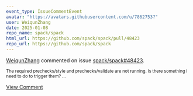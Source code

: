 ```yaml
---
event_type: IssueCommentEvent
avatar: "https://avatars.githubusercontent.com/u/7862753?"
user: WeiqunZhang
date: 2025-01-08
repo_name: spack/spack
html_url: https://github.com/spack/spack/pull/48423
repo_url: https://github.com/spack/spack
---
```


<a href='https://github.com/WeiqunZhang' target='_blank'>WeiqunZhang</a> commented on issue <a href='https://github.com/spack/spack/pull/48423' target='_blank'>spack/spack#48423</a>.

<small>The required prechecks/style and prechecks/validate are not running. Is there something I need to do to trigger them?...</small>

<a href='https://github.com/spack/spack/pull/48423' target='_blank'>View Comment</a>